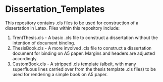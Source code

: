 # Dissertation_Templates

This repository contains .cls files to be used for construction of a dissertation in Latex. Files within this repository include:

1) TrentThesis.cls - A basic .cls file to construct a dissertation without the intention of document binding.
2) ThesisBook.cls - A more involved .cls file to construct a dissertation document for binding on A5 paper. Margins and headers are adjusted accordingly.
3) CustomBook.cls - A stripped .cls template (albeit, with many superfluous lines carried over from the thesis template .cls files) to be used for rendering a simple book on A5 paper.

